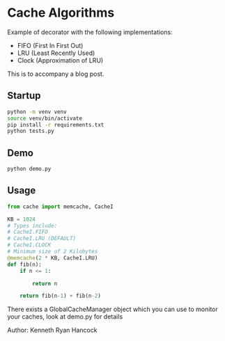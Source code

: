 # Cache Algorithms

Example of decorator with the following implementations:

* FIFO (First In First Out)
* LRU (Least Recently Used)
* Clock (Approximation of LRU)

This is to accompany a blog post.


## Startup

```bash
python -m venv venv
source venv/bin/activate
pip install -r requirements.txt
python tests.py
```


## Demo

```bash
python demo.py
```

## Usage



```python
from cache import memcache, CacheI

KB = 1024
# Types include:
# CacheI.FIFO
# CacheI.LRU (DEFAULT)
# CacheI.CLOCK
# Minimum size of 2 Kilobytes
@memcache(2 * KB, CacheI.LRU)
def fib(n):
    if n <= 1:

        return n

    return fib(n-1) + fib(n-2)


```

There exists a GlobalCacheManager object which you can use to monitor your caches, look at demo.py for details


Author: Kenneth Ryan Hancock





